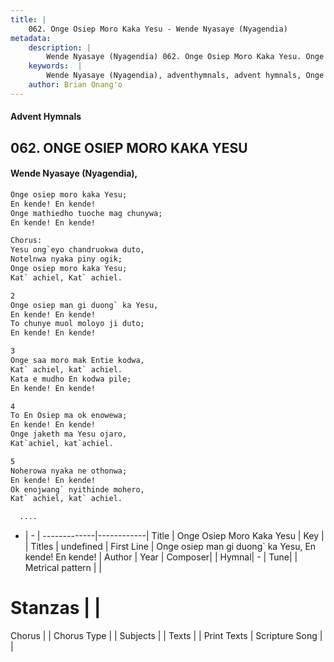 ```yaml
---
title: |
    062. Onge Osiep Moro Kaka Yesu - Wende Nyasaye (Nyagendia)
metadata:
    description: |
        Wende Nyasaye (Nyagendia) 062. Onge Osiep Moro Kaka Yesu. Onge osiep man gi duong` ka Yesu, En kende! En kende! To chunye muol moloyo ji duto; En kende! En kende!  
    keywords:  |
        Wende Nyasaye (Nyagendia), adventhymnals, advent hymnals, Onge Osiep Moro Kaka Yesu, Onge osiep man gi duong` ka Yesu, En kende! En kende!. 
    author: Brian Onang'o
---
```


#### Advent Hymnals
## 062. ONGE OSIEP MORO KAKA YESU
####  Wende Nyasaye (Nyagendia),

```txt
Onge osiep moro kaka Yesu;
En kende! En kende!
Onge mathiedho tuoche mag chunywa;
En kende! En kende!

Chorus:
Yesu ong`eyo chandruokwa duto,
Notelnwa nyaka piny ogik;
Onge osiep moro kaka Yesu;
Kat` achiel, Kat` achiel.

2
Onge osiep man gi duong` ka Yesu,
En kende! En kende!
To chunye muol moloyo ji duto;
En kende! En kende!

3
Onge saa moro mak Entie kodwa,
Kat` achiel, kat` achiel.
Kata e mudho En kodwa pile;
En kende! En kende!

4
To En Osiep ma ok enowewa;
En kende! En kende!
Onge jaketh ma Yesu ojaro,
Kat`achiel, kat`achiel.

5
Noherowa nyaka ne othonwa;
En kende! En kende!
Ok enojwang` nyithinde mohero,
Kat` achiel, kat` achiel.

  ....


```

- |   -  |
-------------|------------|
Title | Onge Osiep Moro Kaka Yesu |
Key |  |
Titles | undefined |
First Line | Onge osiep man gi duong` ka Yesu, En kende! En kende! |
Author | 
Year | 
Composer| |
Hymnal|  - |
Tune|  |
Metrical pattern | |
# Stanzas |  |
Chorus |  |
Chorus Type |  |
Subjects | |
Texts |  |
Print Texts | 
Scripture Song |  |
    
